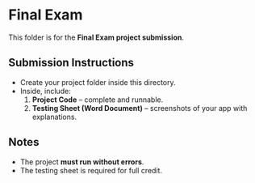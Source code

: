 # Final Exam

This folder is for the **Final Exam project submission**.  

## Submission Instructions
- Create your project folder inside this directory.  
- Inside, include:
  1. **Project Code** – complete and runnable.  
  2. **Testing Sheet (Word Document)** – screenshots of your app with explanations.  

## Notes
- The project **must run without errors**.  
- The testing sheet is required for full credit.  
